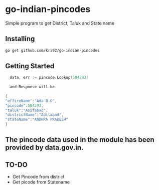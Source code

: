 # go-indian-pincodes
Simple program to get District, Taluk and State name 

## Installing
```bash
go get github.com/krs92/go-indian-pincodes
```

## Getting Started

```go
  data, err := pincode.Lookup(504293)
  
  and Response will be 
  
{
"officeName":"Ada B.O",
"pincode":504293,
"taluk":"Asifabad",
"districtName":"Adilabad",
"stateName":"ANDHRA PRADESH"
}

```

## The pincode data used in the module has been provided by data.gov.in.



## TO-DO
* Get Pincode from district 
* Get picode from Statename
